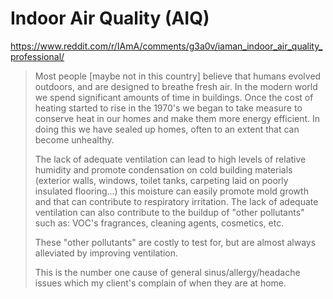 # Indoor Air Quality (AIQ)

https://www.reddit.com/r/IAmA/comments/g3a0v/iaman_indoor_air_quality_professional/

> Most people [maybe not in this country] believe that humans evolved outdoors, and are designed to breathe fresh air.  In the modern world we spend significant amounts of time
in buildings. Once the cost of heating started to rise in the 1970's we began to take measure to conserve heat in our homes and make them more energy efficient. In doing this we have sealed up homes, often to an extent that can become unhealthy.
>
> The lack of adequate ventilation can lead to high levels of relative humidity and promote condensation on cold building materials (exterior walls, windows, toilet tanks, carpeting laid
on poorly insulated flooring...) this moisture can easily promote mold growth and that can contribute to respiratory irritation. The lack of adequate ventilation can also contribute to the buildup of "other pollutants" such as: VOC's fragrances, cleaning agents, cosmetics, etc.
>
> These "other pollutants" are costly to test for, but are almost always alleviated by improving ventilation.
>
> This is the number one cause of general sinus/allergy/headache issues which my client's complain of when they are at home.
